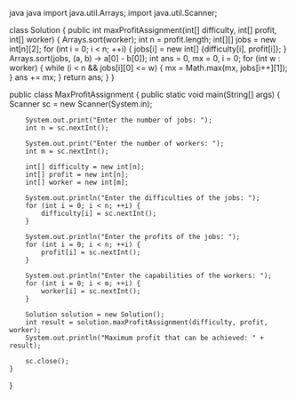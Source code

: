 java
java
import java.util.Arrays;
import java.util.Scanner;

class Solution {
    public int maxProfitAssignment(int[] difficulty, int[] profit, int[] worker) {
        Arrays.sort(worker);
        int n = profit.length;
        int[][] jobs = new int[n][2];
        for (int i = 0; i < n; ++i) {
            jobs[i] = new int[] {difficulty[i], profit[i]};
        }
        Arrays.sort(jobs, (a, b) -> a[0] - b[0]);
        int ans = 0, mx = 0, i = 0;
        for (int w : worker) {
            while (i < n && jobs[i][0] <= w) {
                mx = Math.max(mx, jobs[i++][1]);
            }
            ans += mx;
        }
        return ans;
    }
}

public class MaxProfitAssignment {
    public static void main(String[] args) {
        Scanner sc = new Scanner(System.in);

        System.out.print("Enter the number of jobs: ");
        int n = sc.nextInt();

        System.out.print("Enter the number of workers: ");
        int m = sc.nextInt();

        int[] difficulty = new int[n];
        int[] profit = new int[n];
        int[] worker = new int[m];

        System.out.println("Enter the difficulties of the jobs: ");
        for (int i = 0; i < n; ++i) {
            difficulty[i] = sc.nextInt();
        }

        System.out.println("Enter the profits of the jobs: ");
        for (int i = 0; i < n; ++i) {
            profit[i] = sc.nextInt();
        }

        System.out.println("Enter the capabilities of the workers: ");
        for (int i = 0; i < m; ++i) {
            worker[i] = sc.nextInt();
        }

        Solution solution = new Solution();
        int result = solution.maxProfitAssignment(difficulty, profit, worker);
        System.out.println("Maximum profit that can be achieved: " + result);

        sc.close();
    }
}

